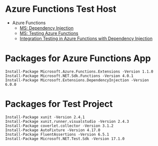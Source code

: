 # Azure Functions Test Host

* Azure Functions
  * [MS: Dependency Injection](https://docs.microsoft.com/en-us/azure/azure-functions/functions-dotnet-dependency-injection)
  * [MS: Testing Azure Functions](https://docs.microsoft.com/en-us/azure/azure-functions/functions-test-a-function)
  * [Integration Testing in Azure Functions with Dependency Injection](https://saebamini.com/integration-testing-in-azure-functions-with-dependency-injection/)

# Packages for Azure Functions App

```
Install-Package Microsoft.Azure.Functions.Extensions -Version 1.1.0
Install-Package Microsoft.NET.Sdk.Functions -Version 4.0.1
Install-Package Microsoft.Extensions.DependencyInjection -Version 6.0.0
```

# Packages for Test Project
```
Install-Package xunit -Version 2.4.1
Install-Package xunit.runner.visualstudio -Version 2.4.3
Install-Package coverlet.collector -Version 3.1.2
Install-Package AutoFixture -Version 4.17.0
Install-Package FluentAssertions -Version 6.5.1
Install-Package Microsoft.NET.Test.Sdk -Version 17.1.0


```